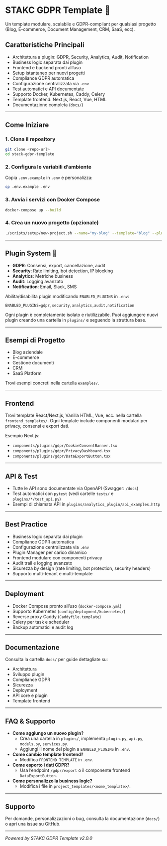 # STAKC GDPR Template 🚀

Un template modulare, scalabile e GDPR-compliant per qualsiasi progetto (Blog, E-commerce, Document Management, CRM, SaaS, ecc).


## Caratteristiche Principali

- Architettura a plugin: GDPR, Security, Analytics, Audit, Notification
- Business logic separata dai plugin
- Frontend e backend pronti all’uso
- Setup istantaneo per nuovi progetti
- Compliance GDPR automatica
- Configurazione centralizzata via `.env`
- Test automatici e API documentate
- Supporto Docker, Kubernetes, Caddy, Celery
- Template frontend: Next.js, React, Vue, HTML
- Documentazione completa (`docs/`)


---

## Come Iniziare

### 1. Clona il repository

```bash
git clone <repo-url>
cd stack-gdpr-template
```

### 2. Configura le variabili d’ambiente

Copia `.env.example` in `.env` e personalizza:

```bash
cp .env.example .env
```

### 3. Avvia i servizi con Docker Compose

```bash
docker-compose up --build
```

### 4. Crea un nuovo progetto (opzionale)

```bash
./scripts/setup/new-project.sh --name="my-blog" --template="blog" --plugins="gdpr,security,analytics"
```

---

## Plugin System 🔌

- **GDPR**: Consensi, export, cancellazione, audit
- **Security**: Rate limiting, bot detection, IP blocking
- **Analytics**: Metriche business
- **Audit**: Logging avanzato
- **Notification**: Email, Slack, SMS

Abilita/disabilita plugin modificando `ENABLED_PLUGINS` in `.env`:

```env
ENABLED_PLUGINS=gdpr,security,analytics,audit,notification
```

Ogni plugin è completamente isolato e riutilizzabile. Puoi aggiungere nuovi plugin creando una cartella in `plugins/` e seguendo la struttura base.

---

## Esempi di Progetto

- Blog aziendale
- E-commerce
- Gestione documenti
- CRM
- SaaS Platform

Trovi esempi concreti nella cartella `examples/`.

---

## Frontend

Trovi template React/Next.js, Vanilla HTML, Vue, ecc. nella cartella `frontend_templates/`.
Ogni template include componenti modulari per privacy, consensi e export dati.

Esempio Next.js:
- `components/plugins/gdpr/CookieConsentBanner.tsx`
- `components/plugins/gdpr/PrivacyDashboard.tsx`
- `components/plugins/gdpr/DataExportButton.tsx`

---

## API & Test

- Tutte le API sono documentate via OpenAPI (Swagger: `/docs`)
- Test automatici con `pytest` (vedi cartelle `tests/` e `plugins/*/test_api.py`)
- Esempi di chiamata API in `plugins/analytics_plugin/api_examples.http`

---

## Best Practice

- Business logic separata dai plugin
- Compliance GDPR automatica
- Configurazione centralizzata via `.env`
- Plugin Manager per carico dinamico
- Frontend modulare con componenti privacy
- Audit trail e logging avanzato
- Sicurezza by design (rate limiting, bot protection, security headers)
- Supporto multi-tenant e multi-template

---

## Deployment

- Docker Compose pronto all’uso (`docker-compose.yml`)
- Supporto Kubernetes (`config/deployment/kubernetes/`)
- Reverse proxy Caddy (`Caddyfile.template`)
- Celery per task e scheduler
- Backup automatici e audit log

---

## Documentazione

Consulta la cartella `docs/` per guide dettagliate su:

- Architettura
- Sviluppo plugin
- Compliance GDPR
- Sicurezza
- Deployment
- API core e plugin
- Template frontend

---

## FAQ & Supporto

- **Come aggiungo un nuovo plugin?**
  - Crea una cartella in `plugins/`, implementa `plugin.py`, `api.py`, `models.py`, `services.py`.
  - Aggiungi il nome del plugin a `ENABLED_PLUGINS` in `.env`.
- **Come cambio template frontend?**
  - Modifica `FRONTEND_TEMPLATE` in `.env`.
- **Come esporto i dati GDPR?**
  - Usa l’endpoint `/gdpr/export` o il componente frontend `DataExportButton`.
- **Come personalizzo la business logic?**
  - Modifica i file in `project_templates/<nome_template>/`.

---

## Supporto

Per domande, personalizzazioni o bug, consulta la documentazione (`docs/`) o apri una issue su GitHub.

---

*Powered by STAKC GDPR Template v2.0.0*
